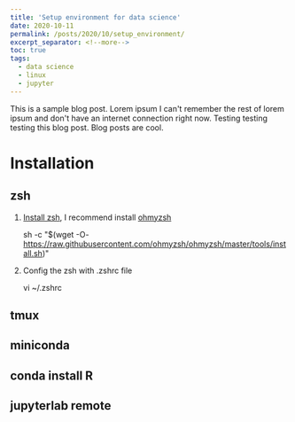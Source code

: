 ```yaml
---
title: 'Setup environment for data science'
date: 2020-10-11
permalink: /posts/2020/10/setup_environment/
excerpt_separator: <!--more-->
toc: true
tags:
  - data science
  - linux
  - jupyter
---
```



This is a sample blog post. Lorem ipsum I can't remember the rest of lorem ipsum and don't have an internet connection right now. Testing testing testing this blog post. Blog posts are cool.
<!--more-->

# Installation

## zsh
1. [Install zsh](https://github.com/ohmyzsh/ohmyzsh/wiki/Installing-ZSH), I recommend install [ohmyzsh](https://github.com/ohmyzsh/ohmyzsh) 

    sh -c "$(wget -O- https://raw.githubusercontent.com/ohmyzsh/ohmyzsh/master/tools/install.sh)"
    
 2. Config the zsh with .zshrc file 
 
    vi ~/.zshrc
    
## tmux
## miniconda
## conda install R
## jupyterlab remote

